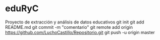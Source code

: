 # eduRyC
Proyecto de extracción y análisis de datos educativos
git init
git add README.md
git commit -m "comentario"
git remote add origin https://github.com/LuchoCastillo/Repositorio.git
git push -u origin master
